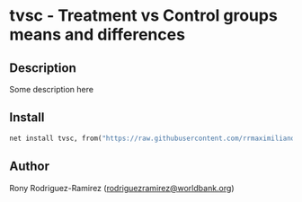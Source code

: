 **tvsc - Treatment vs Control groups means and differences**
=====

## **Description**

Some description here

## **Install**

```stata
net install tvsc, from("https://raw.githubusercontent.com/rrmaximiliano/tvsc/main") replace
```

## **Author**

Rony Rodriguez-Ramirez ([rodriguezramirez@worldbank.org](mailto:rodriguezramirez@worldbank.org))